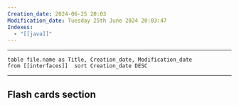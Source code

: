 ```yaml
---
Creation_date: 2024-06-25 20:03
Modification_date: Tuesday 25th June 2024 20:03:47
Indexes:
  - "[[java]]"
---
```


----

```dataview
table file.name as Title, Creation_date, Modification_date
from [[interfaces]]  sort Creation_date DESC
```


















---
## Flash cards section
